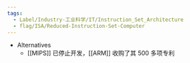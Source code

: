 ```yaml
---
tags:
  - Label/Industry-工业科学/IT/Instruction_Set_Architecture
  - flag/ISA/Reduced-Instruction-Set-Computer
---
```


- Alternatives
    - [[MIPS]] 已停止开发，[[ARM]] 收购了其 500 多项专利
